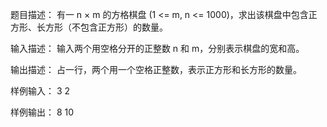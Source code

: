题目描述：
有一 n × m 的方格棋盘 (1 <= m, n <= 1000)，求出该棋盘中包含正方形、长方形（不包含正方形）的数量。

输入描述：
输入两个用空格分开的正整数 n 和 m，分别表示棋盘的宽和高。

输出描述：
占一行，两个用一个空格正整数，表示正方形和长方形的数量。

样例输入：
3 2

样例输出：
8 10